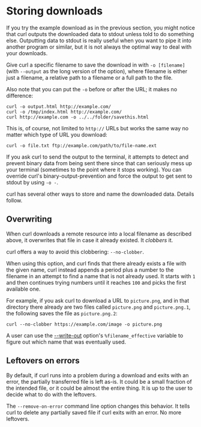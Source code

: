 # Storing downloads

If you try the example download as in the previous section, you might notice
that curl outputs the downloaded data to stdout unless told to do something
else. Outputting data to stdout is really useful when you want to pipe it into
another program or similar, but it is not always the optimal way to deal with
your downloads.

Give curl a specific filename to save the download in with `-o [filename]`
(with `--output` as the long version of the option), where filename is either
just a filename, a relative path to a filename or a full path to the file.

Also note that you can put the `-o` before or after the URL; it makes no
difference:

    curl -o output.html http://example.com/
    curl -o /tmp/index.html http://example.com/
    curl http://example.com -o ../../folder/savethis.html

This is, of course, not limited to `http://` URLs but works the same way no
matter which type of URL you download:

    curl -o file.txt ftp://example.com/path/to/file-name.ext

If you ask curl to send the output to the terminal, it attempts to detect and
prevent binary data from being sent there since that can seriously mess up
your terminal (sometimes to the point where it stops working). You can
override curl's binary-output-prevention and force the output to get sent to
stdout by using `-o -`.

curl has several other ways to store and name the downloaded data. Details
follow.

## Overwriting

When curl downloads a remote resource into a local filename as described
above, it overwrites that file in case it already existed. It *clobbers* it.

curl offers a way to avoid this clobbering: `--no-clobber`.

When using this option, and curl finds that there already exists a file with
the given name, curl instead appends a period plus a number to the filename in
an attempt to find a name that is not already used. It starts with `1` and
then continues trying numbers until it reaches `100` and picks the first
available one.

For example, if you ask curl to download a URL to `picture.png`, and in that
directory there already are two files called `picture.png` and
`picture.png.1`, the following saves the file as `picture.png.2`:

    curl --no-clobber https://example.com/image -o picture.png

A user can use the [--write-out](../verbose/writeout.md) option's
`%filename_effective` variable to figure out which name that was eventually
used.

## Leftovers on errors

By default, if curl runs into a problem during a download and exits with an
error, the partially transferred file is left as-is. It could be a small
fraction of the intended file, or it could be almost the entire thing. It is
up to the user to decide what to do with the leftovers.

The `--remove-on-error` command line option changes this behavior. It tells
curl to delete any partially saved file if curl exits with an error. No more
leftovers.
